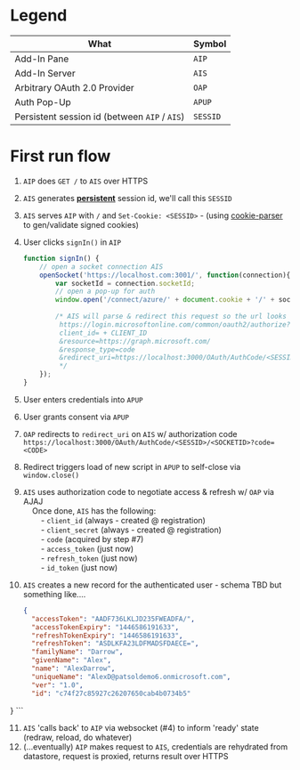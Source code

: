 # Legend
|What|Symbol|
|---|---|
|Add-In Pane|`AIP`|
|Add-In Server|`AIS`|
|Arbitrary OAuth 2.0 Provider|`OAP`|
|Auth Pop-Up|`APUP`|
|Persistent session id (between `AIP` / `AIS`)|`SESSID`|

# First run flow

1. `AIP` does `GET /` to `AIS` over HTTPS
2. `AIS` generates [**persistent**](https://en.wikipedia.org/wiki/HTTP_cookie#Persistent_cookie) session id, we'll call this `SESSID`
3. `AIS` serves `AIP` with `/` and `Set-Cookie: <SESSID>` - (using [cookie-parser](https://www.npmjs.com/package/cookie-parser) to gen/validate signed cookies)
4. User clicks `signIn()` in `AIP`

    ```javascript
    function signIn() {
        // open a socket connection AIS
        openSocket('https://localhost.com:3001/', function(connection){
            var socketId = connection.socketId;
            // open a pop-up for auth
            window.open('/connect/azure/' + document.cookie + '/' + socketId, 'APUP', 'width=500,height=500');
        
            /* AIS will parse & redirect this request so the url looks something like:
             https://login.microsoftonline.com/common/oauth2/authorize?
             client_id= + CLIENT_ID
             &resource=https://graph.microsoft.com/
             &response_type=code
             &redirect_uri=https://localhost:3000/OAuth/AuthCode/<SESSID>/<SOCKETID>
             */
        });
    }
    ```

5. User enters credentials into `APUP`
6. User grants consent via `APUP`
7. `OAP` redirects to `redirect_uri` on `AIS` w/ authorization code
    `https://localhost:3000/OAuth/AuthCode/<SESSID>/<SOCKETID>?code=<CODE>`
8. Redirect triggers load of new script in `APUP` to self-close via `window.close()`
9. `AIS` uses authorization code to negotiate access & refresh w/ `OAP` via AJAJ<br/>
    &nbsp;&nbsp;&nbsp;&nbsp;Once done, `AIS` has the following:<br/>
    &nbsp;&nbsp;&nbsp;&nbsp;&nbsp;&nbsp;&nbsp;&nbsp;- `client_id` (always - created @ registration)<br/>
    &nbsp;&nbsp;&nbsp;&nbsp;&nbsp;&nbsp;&nbsp;&nbsp;- `client_secret` (always - created @ registration)<br/>
    &nbsp;&nbsp;&nbsp;&nbsp;&nbsp;&nbsp;&nbsp;&nbsp;- `code` (acquired by step #7)<br/>
    &nbsp;&nbsp;&nbsp;&nbsp;&nbsp;&nbsp;&nbsp;&nbsp;- `access_token` (just now)<br/>
    &nbsp;&nbsp;&nbsp;&nbsp;&nbsp;&nbsp;&nbsp;&nbsp;- `refresh_token` (just now)<br/>
    &nbsp;&nbsp;&nbsp;&nbsp;&nbsp;&nbsp;&nbsp;&nbsp;- `id_token` (just now)<br/>
10. `AIS` creates a new record for the authenticated user - schema TBD but something like....
    ```json
    {
      "accessToken": "AADF736LKLJD235FWEADFA/",
      "accessTokenExpiry": "1446586191633",
      "refreshTokenExpiry": "1446586191633",
      "refreshToken": "ASDLKFA23LDFMADSFDAECE=",
      "familyName": "Darrow",
      "givenName": "Alex",
      "name": "AlexDarrow",
      "uniqueName": "AlexD@patsoldemo6.onmicrosoft.com",
      "ver": "1.0",
      "id": "c74f27c85927c26207650cab4b0734b5"
}
    ```

11. `AIS` 'calls back' to `AIP` via websocket (#4) to inform 'ready' state (redraw, reload, do whatever)
12. (...eventually) `AIP` makes request to `AIS`, credentials are rehydrated from datastore, request is proxied, returns result over HTTPS

